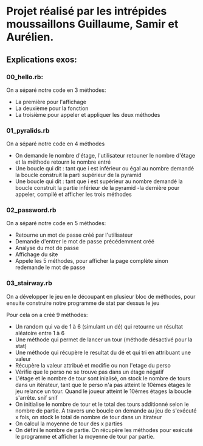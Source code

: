 # Projet réalisé par les intrépides moussaillons Guillaume, Samir et Aurélien.

## Explications exos:


### 00_hello.rb:

On a séparé notre code en 3 méthodes:

- La première pour l'affichage
- La deuxième pour la fonction
- La troisième pour appeler et appliquer les deux méthodes

### 01_pyralids.rb

On a séparé notre code en 4 méthodes

- On demande le nombre d'étage, l'utilisateur retouner le nombre d'étage et la méthode retourn le nombre entré
- Une boucle qui dit : tant que i est inférieur ou égal au nombre demandé la boucle construit la parti supérieur de la pyramid
- Une boucle qui dit : tant que i est supérieur au nombre demandé la boucle construit la partie inférieur de la pyramid
-la dernière pour appeler, compilé et afficher les trois méthodes

### 02_password.rb

On a séparé notre code en 5 méthodes:

- Retourne un mot de passe créé par l'utilisateur 
- Demande d'entrer le mot de passe précédemment créé
- Analyse du mot de passe
- Affichage du site 
- Appele les 5 méthodes, pour afficher la page complète sinon redemande le mot de passe


### 03_stairway.rb


On a développer le jeu en le découpant en plusieur bloc de méthodes, pour ensuite construire notre programme de stat par dessus le jeu

Pour cela on a créé 9 méthodes:

- Un random qui va de 1 à 6 (simulant un dé) qui retourne un résultat aléatoire entre 1 à 6
- Une méthode qui permet de lancer un tour (méthode désactivé pour la stat)
- Une méthode qui récupère le resultat du dé et qui tri en attribuant une valeur
- Récupère la valeur attribué et modifie ou non l'etage du perso
- Vérifie que le perso ne se trouve pas dans un étage négatif
- L'étage et le nombre de tour sont inialisé, on stock le nombre de tours dans un itérateur, tant que le perso n'a pas atteint le 10èmes étages le jeu relance un tour. Quand le joueur atteint le 10èmes étages la boucle s'arrête. snif snif
- On initialise le nombre de tour et le total des tours additionné selon le nombre de partie. A travers une boucle on demande au jeu de s'exécuté x fois, on stock le total de nombre de tour dans un itirateur
- On calcul la moyenne de tour des x parties
- On défini le nombre de partie. On récupère les méthodes pour exécuté le programme et afficher la moyenne de tour par partie.
